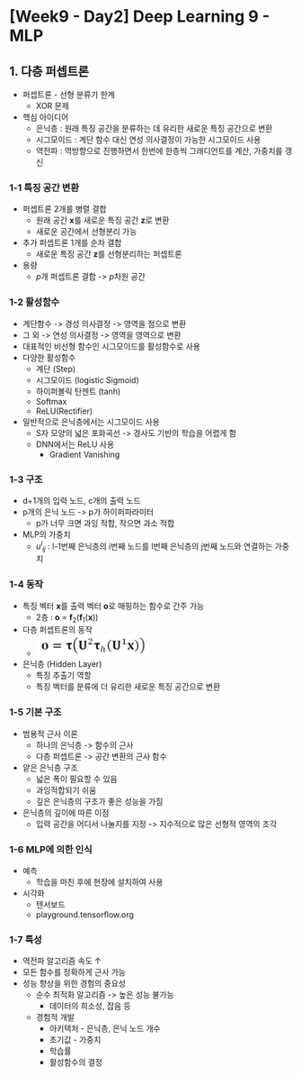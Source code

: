 # [Week9 - Day2] Deep Learning 9 - MLP

## 1. 다층 퍼셉트론
  - 퍼셉트론 - 선형 분류기 한계
    - XOR 문제
  - 핵심 아이디어
    - 은닉층 : 원래 특징 공간을 분류하는 데 유리한 새로운 특징 공간으로 변환
    - 시그모이드 : 계단 함수 대신 연성 의사결정이 가능한 시그모이드 사용
    - 역전파 : 역방향으로 진행하면서 한번에 한층씩 그래디언트를 계산, 가중치를 갱신

### 1-1 특징 공간 변환
  - 퍼셉트론 2개를 병렬 결합
    - 원래 공간 **x**를 새로운 특징 공간 **z**로 변환
    - 새로운 공간에서 선형분리 가능
  - 추가 퍼셉트론 1개를 순차 결합
    - 새로운 특징 공간 **z**를 선형분리하는 퍼셉트론
  - 용량
    - *p*개 퍼셉트론 결합 -> *p*차원 공간

### 1-2 활성함수
  - 계단함수 -> 경성 의사결정 -> 영역을 점으로 변환
  - 그 외 -> 연성 의사결정 -> 영역을 영역으로 변환
  - 대표적인 비선형 함수인 시그모이드를 활성함수로 사용
  - 다양한 활성함수
    - 계단 (Step)
    - 시그모이드 (logistic Sigmoid)
    - 하이퍼볼릭 탄젠트 (tanh)
    - Softmax
    - ReLU(Rectifier)
  - 일반적으로 은닉층에서는 시그모이드 사용
    - S자 모양의 넓은 포화곡선 -> 경사도 기반의 학습을 어렵게 함
    - DNN에서는 ReLU 사용
      - Gradient Vanishing

### 1-3 구조
  - d+1개의 입력 노드, c개의 출력 노드
  - p개의 은닉 노드 -> p가 하이퍼파라미터
    - p가 너무 크면 과잉 적합, 작으면 과소 적합
  - MLP의 가중치
    - *u<sup>l</sup><sub>ij</sub>* : l-1번째 은닉층의 i번째 노드를 l번째 은닉층의 j번째 노드와 연결하는 가중치

### 1-4 동작
  - 특징 벡터 **x**를 출력 벡터 **o**로 매핑하는 함수로 간주 가능
    - 2층 : **o** = **f**<sub>2</sub>(**f**<sub>1</sub>(**x**))
  - 다층 퍼셉트론의 동작
    - ![image](image/1.png)
  - 은닉층 (Hidden Layer)
    - 특징 추출기 역할
    - 특징 벡터를 분류에 더 유리한 새로운 특징 공간으로 변환

### 1-5 기본 구조
  - 범용적 근사 이론
    - 하나의 은닉층 -> 함수의 근사
    - 다층 퍼셉트론 -> 공간 변환의 근사 함수
  - 얕은 은닉층 구조
    - 넓은 폭이 필요할 수 있음
    - 과잉적합되기 쉬움
    - 깊은 은닉층의 구조가 좋은 성능을 가짐
  - 은닉층의 깊이에 따른 이점
    - 입력 공간을 어디서 나눌지를 지정 -> 지수적으로 많은 선형적 영역의 조각

### 1-6 MLP에 의한 인식
  - 예측
    - 학습을 마친 후에 현장에 설치하여 사용
  - 시각화
    - 텐서보드
    - playground.tensorflow.org

### 1-7 특성
  - 역전파 알고리즘 속도 ↑
  - 모든 함수를 정확하게 근사 가능
  - 성능 향상을 위한 경험의 중요성
    - 순수 최적화 알고리즘 -> 높은 성능 불가능
      - 데이터의 희소성, 잡음 등
    - 경험적 개발
      - 아키텍처 - 은닉층, 은닉 노드 개수
      - 초기값 - 가중치
      - 학습률
      - 활성함수의 결정